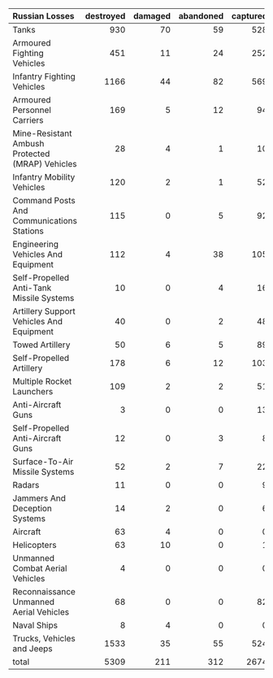 | Russian Losses                                   |   destroyed |   damaged |   abandoned |   captured |   total |
|:-------------------------------------------------|------------:|----------:|------------:|-----------:|--------:|
| Tanks                                            |         930 |        70 |          59 |        528 |    1587 |
| Armoured Fighting Vehicles                       |         451 |        11 |          24 |        252 |     738 |
| Infantry Fighting Vehicles                       |        1166 |        44 |          82 |        569 |    1861 |
| Armoured Personnel Carriers                      |         169 |         5 |          12 |         94 |     280 |
| Mine-Resistant Ambush Protected  (MRAP) Vehicles |          28 |         4 |           1 |         10 |      43 |
| Infantry Mobility Vehicles                       |         120 |         2 |           1 |         52 |     175 |
| Command Posts And Communications Stations        |         115 |         0 |           5 |         92 |     212 |
| Engineering Vehicles And Equipment               |         112 |         4 |          38 |        105 |     259 |
| Self-Propelled Anti-Tank Missile Systems         |          10 |         0 |           4 |         16 |      30 |
| Artillery Support Vehicles And Equipment         |          40 |         0 |           2 |         48 |      90 |
| Towed Artillery                                  |          50 |         6 |           5 |         89 |     150 |
| Self-Propelled Artillery                         |         178 |         6 |          12 |        103 |     299 |
| Multiple Rocket Launchers                        |         109 |         2 |           2 |         51 |     164 |
| Anti-Aircraft Guns                               |           3 |         0 |           0 |         13 |      16 |
| Self-Propelled Anti-Aircraft Guns                |          12 |         0 |           3 |          8 |      23 |
| Surface-To-Air Missile Systems                   |          52 |         2 |           7 |         22 |      83 |
| Radars                                           |          11 |         0 |           0 |          9 |      20 |
| Jammers And Deception Systems                    |          14 |         2 |           0 |          6 |      22 |
| Aircraft                                         |          63 |         4 |           0 |          0 |      67 |
| Helicopters                                      |          63 |        10 |           0 |          1 |      74 |
| Unmanned Combat Aerial Vehicles                  |           4 |         0 |           0 |          0 |       4 |
| Reconnaissance Unmanned Aerial Vehicles          |          68 |         0 |           0 |         82 |     150 |
| Naval Ships                                      |           8 |         4 |           0 |          0 |      12 |
| Trucks, Vehicles and Jeeps                       |        1533 |        35 |          55 |        524 |    2147 |
| total                                            |        5309 |       211 |         312 |       2674 |    8506 |